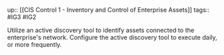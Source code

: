 up:: [[CIS Control 1 - Inventory and Control of Enterprise Assets]]
tags:: #IG3 #IG2

Utilize an active discovery tool to identify assets connected to the enterprise's network. Configure the active discovery tool to execute daily, or more frequently.
